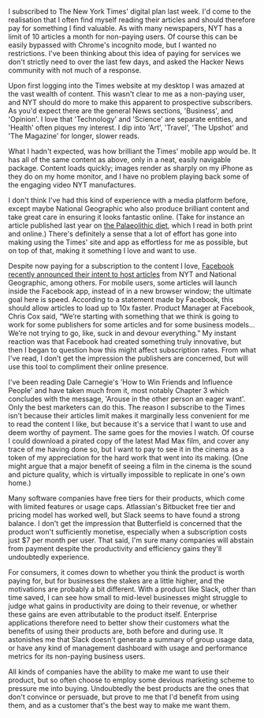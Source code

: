 I subscribed to The New York Times' digital plan last week. I'd come to the realisation that I often find myself reading their articles and should therefore pay for something I find valuable. As with many newspapers, NYT has a limit of 10 articles a month for non-paying users. Of course this can be easily bypassed with Chrome's incognito mode, but I wanted no restrictions. I've been thinking about this idea of paying for services we don't strictly need to over the last few days, and asked the Hacker News community with not much of a response.

Upon first logging into the Times website at my desktop I was amazed at the vast wealth of content. This wasn't clear to me as a non-paying user, and NYT should do more to make this apparent to prospective subscribers. As you'd expect there are the general News sections, 'Business', and 'Opinion'. I love that 'Technology' and 'Science' are separate entities, and 'Health' often piques my interest. I dip into 'Art', 'Travel', 'The Upshot' and 'The Magazine' for longer, slower reads.

What I hadn't expected, was how brilliant the Times' mobile app would be. It has all of the same content as above, only in a neat, easily navigable package. Content loads quickly; images render as sharply on my iPhone as they do on my home monitor, and I have no problem playing back some of the engaging video NYT manufactures.

I don't think I've had this kind of experience with a media platform before, except maybe National Geographic who also produce brilliant content and take great care in ensuring it looks fantastic online. (Take for instance an article published last year on [the Palaeolithic diet](https://www.nationalgeographic.com/foodfeatures/evolution-of-diet), which I read in both print and online.) There's definitely a sense that a lot of effort has gone into making using the Times' site and app as effortless for me as possible, but on top of that, making it something I love and want to use.

Despite now paying for a subscription to the content I love, [Facebook recently announced their intent to host articles](https://www.nytimes.com/2015/05/13/technology/facebook-media-venture-to-include-nbc-buzzfeed-and-new-york-times.html) from NYT and National Geographic, among others. For mobile users, some articles will launch inside the Facebook app, instead of in a new browser window; the ultimate goal here is speed. According to a statement made by Facebook, this should allow articles to load up to 10x faster. Product Manager at Facebook, Chris Cox said, “We’re starting with something that we think is going to work for some publishers for some articles and for some business models... We’re not trying to go, like, suck in and devour everything.”
My instant reaction was that Facebook had created something truly innovative, but then I began to question how this might affect subscription rates. From what I've read, I don't get the impression the publishers are concerned, but will use this tool to compliment their online presence.

I've been reading Dale Carnegie's 'How to Win Friends and Influence People' and have taken much from it, most notably Chapter 3 which concludes with the message, 'Arouse in the other person an eager want'. Only the best marketers can do this. The reason I subscribe to the Times isn't because their articles limit makes it marginally less convenient for me to read the content I like, but because it's a service that I want to use and deem worthy of payment. The same goes for the movies I watch. Of course I could download a pirated copy of the latest Mad Max film, and cover any trace of me having done so, but I want to pay to see it in the cinema as a token of my appreciation for the hard work that went into its making. (One might argue that a major benefit of seeing a film in the cinema is the sound and picture quality, which is virtually impossible to replicate in one's own home.)

Many software companies have free tiers for their products, which come with limited features or usage caps. Atlassian's Bitbucket free tier and pricing model has worked well, but Slack seems to have found a strong balance. I don't get the impression that Butterfield is concerned that the product won't sufficiently monetise, especially when a subscription costs just $7 per month per user.
That said, I'm sure many companies will abstain from payment despite the productivity and efficiency gains they'll undoubtedly experience.

For consumers, it comes down to whether you think the product is worth paying for, but for businesses the stakes are a little higher, and the motivations are probably a bit different. With a product like Slack, other than time saved, I can see how small to mid-level businesses might struggle to judge what gains in productivity are doing to their revenue, or whether these gains are even attributable to the product itself. Enterprise applications therefore need to better show their customers what the benefits of using their products are, both before and during use. It astonishes me that Slack doesn't generate a summary of group usage data, or have any kind of management dashboard with usage and performance metrics for its non-paying business users.

All kinds of companies have the ability to make me want to use their product, but so often choose to employ some devious marketing scheme to pressure me into buying. Undoubtedly the best products are the ones that don't convince or persuade, but prove to me that I'd benefit from using them, and as a customer that's the best way to make me want them.
